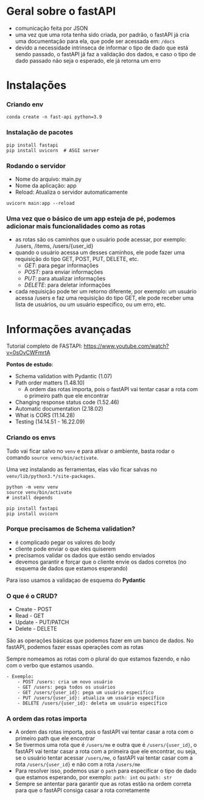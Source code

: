 # Geral sobre o fastAPI
- comunicação feita por JSON
- uma vez que uma rota tenha sido criada, por padrão, o fastAPI já cria uma documentação para ela, que pode ser acessada em: `/docs`
- devido a necessidade intrinseca de informar o tipo de dado que está sendo passado, o fastAPI já faz a validação dos dados, e caso o tipo de dado passado não seja o esperado, ele já retorna um erro

# Instalações

### Criando env 

```
conda create -n fast-api python=3.9
```
### Instalação de pacotes

```
pip install fastapi
pip install uvicorn  # ASGI server

```

### Rodando o servidor

- Nome do arquivo: main.py
- Nome da aplicação: app
- Reload: Atualiza o servidor automaticamente

```
uvicorn main:app --reload
```

### Uma vez que o básico de um app esteja de pé, podemos adicionar mais funcionalidades como as rotas

- as rotas são os caminhos que o usuário pode acessar, por exemplo: /users, /items, /users/{user_id}
- quando o usuário acessa um desses caminhos, ele pode fazer uma requisição do tipo GET, POST, PUT, DELETE, etc.
    - *GET*: para pegar informações
    - *POST*: para enviar informações
    - *PUT*: para atualizar informações
    - *DELETE*: para deletar informações
- cada requisição pode ter um retorno diferente, por exemplo: um usuário acessa /users e faz uma requisição do tipo GET, ele pode receber uma lista de usuários, ou um usuário específico, ou um erro, etc.


# Informações avançadas

Tutorial completo de FASTAPI: https://www.youtube.com/watch?v=0sOvCWFmrtA 

**Pontos de estudo**:

- Schema validation with Pydantic (1.07)
- Path order matters (1.48.10) 
  - A ordem das rotas importa, pois o fastAPI vai tentar casar a rota com o primeiro path que ele encontrar
- Changing response status code (1.52.46)
- Automatic documentation (2.18.02)
- What is CORS (11.14.28)
- Testing (14.14.51 - 16.22.09)

### Criando os envs

Tudo vai ficar salvo no `venv` e para ativar o ambiente, basta rodar o comando `source venv/bin/activate`.

Uma vez instalando as ferramentas, elas vão ficar salvas no `venv/lib/python3.*/site-packages`.

```
python -m venv venv
source venv/bin/activate
# install depends

pip install fastapi
pip install uvicorn 

```

### Porque precisamos de Schema validation?

- é complicado pegar os valores do body 
- cliente pode enviar o que eles quiserem 
- precisamos validar os dados que estão sendo enviados
- devemos garantir e forçar que o cliente envie os dados corretos (no esquema de dados que estamos esperando)

Para isso usamos a validaçao de esquema do **Pydantic**

### O que é o CRUD?

- Create - POST
- Read - GET
- Update - PUT/PATCH
- Delete - DELETE

São as operações básicas que podemos fazer em um banco de dados. No fastAPI, podemos fazer essas operações com as rotas

Sempre nomeamos as rotas com o plural do que estamos fazendo, e não com o verbo que estamos usando. 


```
- Exemplo: 
    - POST /users: cria um novo usuário
    - GET /users: pega todos os usuários
    - GET /users/{user_id}: pega um usuário específico
    - PUT /users/{user_id}: atualiza um usuário específico
    - DELETE /users/{user_id}: deleta um usuário específico
```

### A ordem das rotas importa

- A ordem das rotas importa, pois o fastAPI vai tentar casar a rota com o primeiro path que ele encontrar
- Se tivermos uma rota que é `/users/me` e outra que é `/users/{user_id}`, o fastAPI vai tentar casar a rota com a primeira que ele encontrar, ou seja, se o usuário tentar acessar `/users/me`, o fastAPI vai tentar casar com a rota `/users/{user_id}` e não com a rota `/users/me`
- Para resolver isso, podemos usar o `path` para especificar o tipo de dado que estamos esperando, por exemplo: `path: int` ou `path: str`
- Sempre se antentar para garantir que as rotas estão na ordem correta para que o fastAPI consiga casar a rota corretamente 